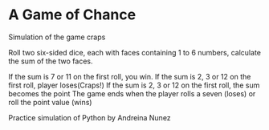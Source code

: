 # A Game of Chance
 Simulation of the game craps

 Roll two six-sided dice, each with faces containing 1 to 6 numbers, calculate the sum of the two faces. 
 
 If the sum is 7 or 11 on the first roll, you win. 
 If the sum is 2, 3 or 12 on the first roll, player loses(Craps!)
 If the sum is 2, 3 or 12 on the first roll, the sum becomes the point
 The game ends when the player rolls a seven (loses) or roll the point value (wins)

 Practice simulation of Python by Andreina Nunez
